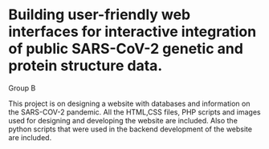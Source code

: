# Building user-friendly web interfaces for interactive integration of public SARS-CoV-2 genetic and protein structure data. 

Group B

This project is on designing a website with databases and information on the SARS-COV-2 pandemic. All the HTML,CSS files, PHP scripts and images used for 
designing and developing the website are included. Also the python scripts that were used in the backend development of the website are included.
